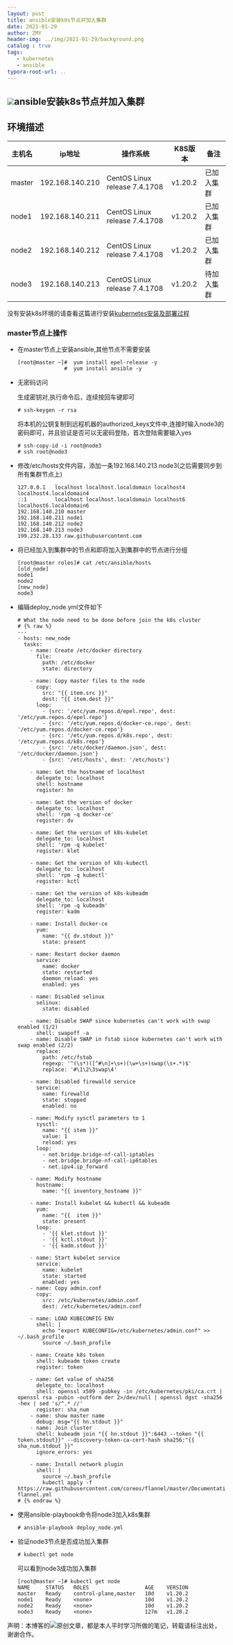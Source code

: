 ```yaml
---
layout: post
title: ansible安装k8s节点并加入集群
date: 2021-01-29
author: ZMY
header-img: ../img/2021-01-29/background.png
catalog : true
tags:
   - kubernetes
   - ansible
typora-root-url: ..
---
```


## <img class="original" src='/img/original.png'>ansible安装k8s节点并加入集群

## 环境描述

| 主机名 | ip地址          | 操作系统                      | K8S版本 | 备注       |
| ------ | --------------- | ----------------------------- | ------- | ---------- |
| master | 192.168.140.210 | CentOS Linux release 7.4.1708 | v1.20.2 | 已加入集群 |
| node1  | 192.168.140.211 | CentOS Linux release 7.4.1708 | v1.20.2 | 已加入集群 |
| node2  | 192.168.140.212 | CentOS Linux release 7.4.1708 | v1.20.2 | 已加入集群 |
| node3  | 192.168.140.213 | CentOS Linux release 7.4.1708 | v1.20.2 | 待加入集群 |

没有安装k8s环境的请查看这篇进行安装[kubernetes安装及部署过程](https://276622709.github.io/2021/01/22/kubernetes%E5%AE%89%E8%A3%85%E5%8F%8A%E9%83%A8%E7%BD%B2%E8%BF%87%E7%A8%8B/)
### master节点上操作

+ 在master节点上安装ansible,其他节点不需要安装

  ```
  [root@master ~]#  yum install epel-release -y
                 #  yum install ansible -y
  ```

+ 无密码访问

  生成密钥对,执行命令后，连续按回车键即可

  ```
  # ssh-keygen -r rsa
  ```

  将本机的公钥复制到远程机器的authorized_keys文件中,连接时输入node3的密码即可，并且验证是否可以无密码登陆，首次登陆需要输入yes

  ```
  # ssh-copy-id -i root@node3
  # ssh root@node3
  ```

+ 修改/etc/hosts文件内容，添加一条192.168.140.213 node3(之后需要同步到所有集群节点上)

  ```
  127.0.0.1   localhost localhost.localdomain localhost4 localhost4.localdomain4
  ::1         localhost localhost.localdomain localhost6 localhost6.localdomain6
  192.168.140.210 master
  192.168.140.211 node1
  192.168.140.212 node2
  192.168.140.213 node3
  199.232.28.133 raw.githubusercontent.com
  ```

+ 将已经加入到集群中的节点和即将加入到集群中的节点进行分组

  ```
  [root@master roles]# cat /etc/ansible/hosts 
  [old_node]
  node1
  node2
  [new_node]
  node3
  ```

- 编辑deploy_node.yml文件如下

  ```
  # What the node need to be done before join the k8s cluster
  # {% raw %}
  ---
  - hosts: new_node
    tasks:
      - name: Create /etc/docker directory
        file:
          path: /etc/docker
          state: directory
  
      - name: Copy master files to the node
        copy:
          src: "{{ item.src }}"
          dest: "{{ item.dest }}"
        loop:
          - {src: '/etc/yum.repos.d/epel.repo', dest: '/etc/yum.repos.d/epel.repo'}
          - {src: '/etc/yum.repos.d/docker-ce.repo', dest: '/etc/yum.repos.d/docker-ce.repo'}
          - {src: '/etc/yum.repos.d/k8s.repo', dest: '/etc/yum.repos.d/k8s.repo'}
          - {src: '/etc/docker/daemon.json', dest: '/etc/docker/daemon.json'}
          - {src: '/etc/hosts', dest: '/etc/hosts'}
          
      - name: Get the hostname of localhost
        delegate_to: localhost
        shell: hostname
        register: hn
  
      - name: Get the version of docker
        delegate_to: localhost
        shell: 'rpm -q docker-ce'
        register: dv
  
      - name: Get the version of k8s-kubelet
        delegate_to: localhost
        shell: 'rpm -q kubelet'
        register: klet
  
      - name: Get the version of k8s-kubectl
        delegate_to: localhost
        shell: 'rpm -q kubectl'
        register: kctl
  
      - name: Get the version of k8s-kubeadm
        delegate_to: localhost
        shell: 'rpm -q kubeadm'
        register: kadm
  
      - name: Install docker-ce
        yum:
          name: "{{ dv.stdout }}"
          state: present
  
      - name: Restart docker daemon
        service:
          name: docker
          state: restarted
          daemon_reload: yes
          enabled: yes
  
      - name: Disabled selinux
        selinux:
          state: disabled
  
      - name: Disable SWAP since kubernetes can't work with swap enabled (1/2)
        shell: swapoff -a
      - name: Disable SWAP in fstab since kubernetes can't work with swap enabled (2/2)
        replace:
          path: /etc/fstab
          regexp: '^(\s*)([^#\n]+\s+)(\w+\s+)swap(\s+.*)$'
          replace: '#\1\2\3swap\4'
  
      - name: Disabled firewalld service
        service:
          name: firewalld
          state: stopped
          enabled: no
  
      - name: Modify sysctl parameters to 1
        sysctl:
          name: "{{ item }}"
          value: 1
          reload: yes
        loop:
          - net.bridge.bridge-nf-call-iptables
          - net.bridge.bridge-nf-call-ip6tables
          - net.ipv4.ip_forward
  
      - name: Modify hostname
        hostname:
          name: "{{ inventory_hostname }}"
  
      - name: Install kubelet && kubectl && kubeadm
        yum:
          name: "{{  item }}"
          state: present
        loop:
          - '{{ klet.stdout }}'
          - '{{ kctl.stdout }}'
          - '{{ kadm.stdout }}'
  
      - name: Start kubelet service
        service:
          name: kubelet
          state: started
          enabled: yes
      - name: Copy admin.conf
        copy:
          src: /etc/kubernetes/admin.conf
          dest: /etc/kubernetes/admin.conf
  
      - name: LOAD KUBECONFIG ENV
        shell: |
          echo "export KUBECONFIG=/etc/kubernetes/admin.conf" >> ~/.bash_profile
          source ~/.bash_profile
  
      - name: Create k8s token
        shell: kubeadm token create
        register: token
  
      - name: Get value of sha256
        delegate_to: localhost
        shell: openssl x509 -pubkey -in /etc/kubernetes/pki/ca.crt | openssl rsa -pubin -outform der 2>/dev/null | openssl dgst -sha256 -hex | sed 's/^.* //'
        register: sha_num
      - name: show master name
        debug: msg="{{ hn.stdout }}"
      - name: Join cluster
        shell: kubeadm join "{{ hn.stdout }}":6443 --token "{{ token.stdout}}" --discovery-token-ca-cert-hash sha256:"{{ sha_num.stdout }}" 
        ignore_errors: yes
  
      - name: Install network plugin
        shell: |
          source ~/.bash_profile 
          kubectl apply -f https://raw.githubusercontent.com/coreos/flannel/master/Documentation/kube-flannel.yml
  # {% endraw %}
  
  ```

- 使用ansible-playbook命令将node3加入k8s集群

  ```
  # ansible-playbook deploy_node.yml
  ```

- 验证node3节点是否成功加入集群

  ```
  # kubectl get node
  ```

  可以看到node3成功加入集群

  ```
  [root@master ~]# kubectl get node
  NAME     STATUS   ROLES                  AGE    VERSION
  master   Ready    control-plane,master   10d    v1.20.2
  node1    Ready    <none>                 10d    v1.20.2
  node2    Ready    <none>                 10d    v1.20.2
  node3    Ready    <none>                 127m   v1.20.2
  ```

  

声明：本博客的<img class="original" src='/img/original.png'>原创文章，都是本人平时学习所做的笔记，转载请标注出处，谢谢合作。
